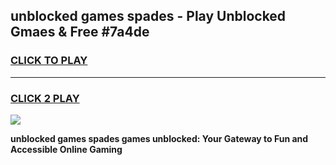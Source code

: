
## unblocked games spades - Play Unblocked Gmaes & Free #7a4de
<h3>
<a href="https://news.freeplayer.one?title=unblocked_games_spades&ref=26F">CLICK TO PLAY</a></h3>
<hr>

<h3>
<a href="https://news.freeplayer.one?title=unblocked_games_spades&ref=26F">CLICK 2 PLAY</a>
  
</h3>

<a href="https://news.freeplayer.one?title=unblocked_games_spades&ref=26F/"><img src="https://clearcache.store/games.png"></a>


**unblocked games spades games unblocked: Your Gateway to Fun and Accessible Online Gaming**
